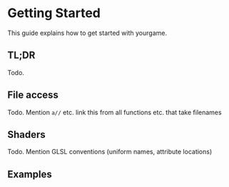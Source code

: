 # Getting Started

This guide explains how to get started with yourgame.

## TL;DR

Todo.

## File access

Todo. Mention `a//` etc.
link this from all functions etc. that take filenames

## Shaders

Todo. Mention GLSL conventions (uniform names, attribute locations)

## Examples
